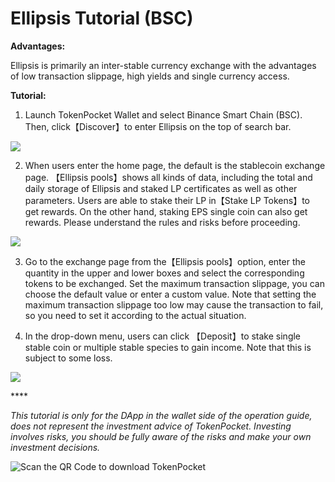 # Ellipsis Tutorial \(BSC\)

**Advantages:** 

Ellipsis is primarily an inter-stable currency exchange with the advantages of low transaction slippage, high yields and single currency access. 

**Tutorial:**

1. Launch TokenPocket Wallet and select Binance Smart Chain \(BSC\). Then, click【Discover】to enter Ellipsis on the top of search bar.

![](https://tp-statics.tokenpocket.pro/token/tokenpocket-1619424171083.png)



2. When users enter the home page, the default is the stablecoin exchange page. 【Ellipsis pools】shows all kinds of data, including the total and daily storage of Ellipsis and staked LP certificates as well as other parameters. Users are able to stake their LP in【Stake LP Tokens】to get rewards. On the other hand, staking EPS single coin can also get rewards. Please understand the rules and risks before proceeding.

![](https://tp-statics.tokenpocket.pro/token/tokenpocket-1619424249584.png)



3. Go to the exchange page from the【Ellipsis pools】option, enter the quantity in the upper and lower boxes and select the corresponding tokens to be exchanged. Set the maximum transaction slippage, you can choose the default value or enter a custom value. Note that setting the maximum transaction slippage too low may cause the transaction to fail, so you need to set it according to the actual situation.



4. In the drop-down menu, users can click 【Deposit】to stake single stable coin or multiple stable species to gain income. Note that this is subject to some loss.

![](https://tp-statics.tokenpocket.pro/token/tokenpocket-1619424331421.png)

\*\*\*\*

_This tutorial is only for the DApp in the wallet side of the operation guide, does not represent the investment advice of TokenPocket. Investing involves risks, you should be fully aware of the risks and make your own investment decisions._

![Scan the QR Code to download TokenPocket](https://tp-statics.tokenpocket.pro/dapp/tokenpocket-1615532554741.jpg)

